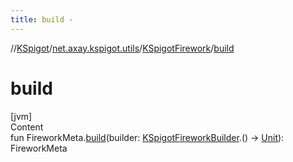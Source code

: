 ```yaml
---
title: build -
---
```

//[KSpigot](../../index.md)/[net.axay.kspigot.utils](../index.md)/[KSpigotFirework](index.md)/[build](build.md)



# build  
[jvm]  
Content  
fun FireworkMeta.[build](build.md)(builder: [KSpigotFireworkBuilder](../-k-spigot-firework-builder/index.md).() -> [Unit](https://kotlinlang.org/api/latest/jvm/stdlib/kotlin/-unit/index.html)): FireworkMeta  



